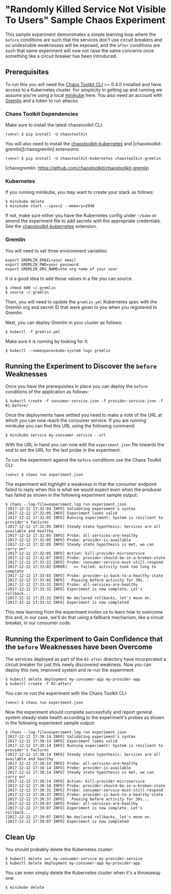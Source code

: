 
# "Randomly Killed Service Not Visible To Users" Sample Chaos Experiment

This sample experiment demonstrates a simple learning loop where the `before`
conditions are such that the  services don't use circuit breakers and so
undesirable weaknesses will be exposed, and the `after` conditions are such
that same experiment will now not raise the same concerns once something like a
circuit breaker has been introduced.

## Prerequisites

To run this you will need the [Chaos Toolkit CLI][chaos-toolkit] >= 0.4.0
installed and have access to a Kubernetes cluster. For simplicity in getting
up and running we assume you're using a local [minikube][] here. You also need
an account with [Gremlin][gremlin] and a token to run attacks.

[minikube]: https://kubernetes.io/docs/getting-started-guides/minikube/
[gremlin]: https://www.gremlin.com
[chaos-toolkit]: https://github.com/chaostoolkit/chaostoolkit

### Chaos Toolkit Dependencies

Make sure to install the latest chaostoolkit CLI:

```shell
(venv) $ pip install -U chaostoolkit
```

You will also need to install the [chaostoolkit-kubernetes][chaosk8s] and
[chaostoolkit-gremlin][chaosgremlin] extensions:

```shell
(venv) $ pip install -U chaostoolkit-kubernetes chaostoolkit-gremlin
```

[chaosk8s]: https://github.com/chaostoolkit/chaostoolkit-kubernetes
[chaosgremlin: https://github.com/chaostoolkit/chaostoolkit-gremlin

### Kubernetes

If you running minikube, you may want to create your stack as follows:

```
$ minikube delete
$ minikube start --cpus=2 --memory=2048
```

If not, make sure either you have the Kubernetes config under `~/kube` or
amend the experiment file to add secrets with the appropriate credentials.
See the [chaostoolkit-kubernetes][chaosk8s] extension.

### Gremlin

You will need to set three environment variables:

```
export GREMLIN_EMAIL=your email
export GREMLIN_PWD=your password
export GREMLIN_ORG_NAME=the org name of your user
```

It is a good idea to add those values in a file you can source.

```
$ chmod 600 ~/.gremlin
$ source ~/.gremlin
```

Then, you will need to update the `gremlin.yml` Kubernetes spec with the
Gremlin org and secret ID that were given to you when you registered to Gremlin.

Next, you can deploy Gremlin in your cluster as follows:

```
$ kubectl -f gremlin.yml
```

Make sure it is running by looking for it:

```
$ kubectl --namespace=kube-system logs gremlin
```

## Running the Experiment to Discover the `before` Weaknesses

Once you have the prerequisites in place you can deploy the `before` conditions
of the application as follows:

```shell
$ kubectl create -f consumer-service.json -f provider-service.json -f 01-before/
``` 

Once the deployments have settled you need to make a note of the URL at which
you can now reach the consumer service. If you are running minikube you can find
this URL using the following command:

```shell
$ minikube service my-consumer-service --url
```

With the URL in hand you can now edit the `experiment.json` file towards the end
to set the URL for the last probe in the experiment.

To run the experiment against the `before` conditions use the Chaos Toolkit CLI:

```shell
(venv) $ chaos run experiment.json
```

The experiment will highlight a weakness in that the consumer endpoint failed
to reply when this is what we would expect even when the producer has failed as
shown in the following experiment sample output:

```shell
$ chaos --log-file=experiment.log run experiment.json 
[2017-12-12 17:32:04 INFO] Validating experiment's syntax
[2017-12-12 17:32:05 INFO] Experiment looks valid
[2017-12-12 17:32:05 INFO] Running experiment: System is resilient to provider's failures
[2017-12-12 17:32:05 INFO] Steady state hypothesis: Services are all available and healthy
[2017-12-12 17:32:05 INFO] Probe: all-services-are-healthy
[2017-12-12 17:32:05 INFO] Probe: provider-is-available
[2017-12-12 17:32:05 INFO] Steady state hypothesis is met, we can carry on!
[2017-12-12 17:32:05 INFO] Action: kill-provider-microservice
[2017-12-12 17:32:07 INFO] Probe: provider-should-be-in-a-broken-state
[2017-12-12 17:32:22 INFO] Probe: consumer-service-must-still-respond
[2017-12-12 17:33:02 ERROR]   => failed: activity took too long to complete
[2017-12-12 17:33:02 INFO] Probe: provider-is-back-to-a-healthy-state
[2017-12-12 17:33:02 INFO]   Pausing before activity for 30s...
[2017-12-12 17:33:32 INFO] Probe: all-services-are-healthy
[2017-12-12 17:33:32 INFO] Experiment is now complete. Let's rollback...
[2017-12-12 17:33:32 INFO] No declared rollbacks, let's move on.
[2017-12-12 17:33:32 INFO] Experiment is now completed
```

This new learning from the experiment invites us to learn how to overcome this
and, in our case, we'll do that using a fallback mechanism, like a circuit
breaker, in our consumer code.

## Running the Experiment to Gain Confidence that the `before` Weaknesses have been Overcome

The services deployed as part of the `03-after` directory have incorporated a
circuit breaker for just this newly discovered weakness. Now you can deploy
this new, improved system and re-run the experiment:

```shell
$ kubectl delete deployment my-consumer-app my-provider-app
$ kubectl create -f 03-after/
```

You can re-run the experiment with the Chaos Toolkit CLI:

```shell
(venv) $ chaos run experiment.json
```

Now the experiment should complete successfully and report general system
steady-state health according to the experiment's probes as shown in the
following experiment sample output:

```shell
$ chaos --log-file=experiment.log run experiment.json 
[2017-12-12 17:38:14 INFO] Validating experiment's syntax
[2017-12-12 17:38:14 INFO] Experiment looks valid
[2017-12-12 17:38:14 INFO] Running experiment: System is resilient to provider's failures
[2017-12-12 17:38:14 INFO] Steady state hypothesis: Services are all available and healthy
[2017-12-12 17:38:14 INFO] Probe: all-services-are-healthy
[2017-12-12 17:38:14 INFO] Probe: provider-is-available
[2017-12-12 17:38:14 INFO] Steady state hypothesis is met, we can carry on!
[2017-12-12 17:38:14 INFO] Action: kill-provider-microservice
[2017-12-12 17:38:16 INFO] Probe: provider-should-be-in-a-broken-state
[2017-12-12 17:38:31 INFO] Probe: consumer-service-must-still-respond
[2017-12-12 17:38:37 INFO] Probe: provider-is-back-to-a-healthy-state
[2017-12-12 17:38:37 INFO]   Pausing before activity for 30s...
[2017-12-12 17:39:07 INFO] Probe: all-services-are-healthy
[2017-12-12 17:39:07 INFO] Experiment is now complete. Let's rollback...
[2017-12-12 17:39:07 INFO] No declared rollbacks, let's move on.
[2017-12-12 17:39:07 INFO] Experiment is now completed
```

## Clean Up

You should probably delete the Kubernetes cluster:

```
$ kubectl delete svc my-consumer-service my-provider-service
$ kubectl delete deployment my-consumer-app my-provider-app

```

You can even simply delete the Kubernetes cluster when it's a throwaway one:

```
$ minikube delete
```
